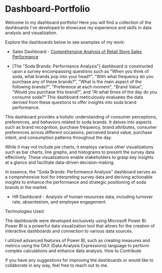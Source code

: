 # Dashboard-Portfolio
Welcome to my dashboard portfolio! Here you will find a collection of the dashboards I've developed to showcase my experience and skills in data analysis and visualization.


Explore the dashboards below to see examples of my work:

 - Sales Dashboard - [Comprehensive Analysis of Retail Store Sales Performance](https://app.powerbi.com/view?r=eyJrIjoiNmMxYzM5MzUtNjBjYi00ZTEyLThjZDQtYzM0YmRmZTJhM2EzIiwidCI6ImU4Y2YyNjM5LTFmOTgtNGJiNC1iZDg5LWFiZDE0OTI4OTM3ZiJ9)


 - [The "Soda Brands: Performance Analysis"] dashboard is constructed upon a survey encompassing questions such as "When you think of soda, what brands pop into your head?", "With what frequency do you purchase any of these brands?", "What is the main aspect of the following brands?", "Preference at each moment", "Brand Value", "Would you purchase this brand?", and "At what times of the day do you consume soda?" This dashboard meticulously evaluates the data derived from these questions to offer insights into soda brand performance.

This dashboard provides a holistic understanding of consumer perceptions, preferences, and behaviors related to soda brands. It delves into aspects such as brand recognition, purchase frequency, brand attributes, consumer preferences across different occasions, perceived brand value, purchase intent, and consumption patterns throughout the day.

While it may not include pie charts, it employs various other visualizations such as bar charts, line graphs, and histograms to present the survey data effectively. These visualizations enable stakeholders to grasp key insights at a glance and facilitate data-driven decision-making.

In essence, the "Soda Brands: Performance Analysis" dashboard serves as a comprehensive tool for interpreting survey data and deriving actionable insights to enhance the performance and strategic positioning of soda brands in the market.

 - HR Dashboard - Analysis of human resources data, including turnover rate, absenteeism, and employee engagement.

Technologies Used

The dashboards were developed exclusively using Microsoft Power BI. Power BI is a powerful data visualization tool that allows for the creation of interactive dashboards and connection to various data sources.

I utilized advanced features of Power BI, such as creating measures and metrics using the DAX (Data Analysis Expressions) language to perform complex calculations and enhance data analysis.
How to Contribute

If you have any suggestions for improving the dashboards or would like to collaborate in any way, feel free to reach out to me.
